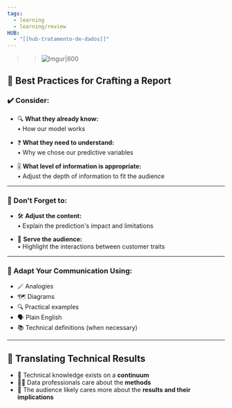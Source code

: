 ```yaml
---
tags:
  - learning
  - learning/review
HUB:
  - "[[hub-tratamento-de-dados]]"
---
```


>>![Imgur|600](https://i.imgur.com/DaZ23W1.png)

## 🎯 Best Practices for Crafting a Report

### ✔️ Consider:
- 🔍 **What they already know:**  
  • How our model works

- ❓ **What they need to understand:**  
  • Why we chose our predictive variables

- 🎚️ **What level of information is appropriate:**  
  • Adjust the depth of information to fit the audience

---

### 🚀 Don't Forget to:
- 🛠️ **Adjust the content:**  
  • Explain the prediction's impact and limitations

- 🎯 **Serve the audience:**  
  • Highlight the interactions between customer traits

---

### 🧩 Adapt Your Communication Using:
- 🪄 Analogies  
- 🗺️ Diagrams  
- 🔍 Practical examples  
- 🗣️ Plain English  
- 📚 Technical definitions (when necessary)

---

## 🧠 Translating Technical Results
- 🔗 Technical knowledge exists on a **continuum**  
- 🧑‍💻 Data professionals care about the **methods**  
- 👥 The audience likely cares more about the **results and their implications**
